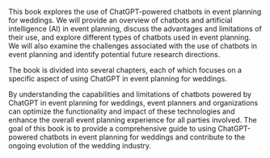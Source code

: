 

This book explores the use of ChatGPT-powered chatbots in event planning for weddings. We will provide an overview of chatbots and artificial intelligence (AI) in event planning, discuss the advantages and limitations of their use, and explore different types of chatbots used in event planning. We will also examine the challenges associated with the use of chatbots in event planning and identify potential future research directions.

The book is divided into several chapters, each of which focuses on a specific aspect of using ChatGPT in event planning for weddings.

By understanding the capabilities and limitations of chatbots powered by ChatGPT in event planning for weddings, event planners and organizations can optimize the functionality and impact of these technologies and enhance the overall event planning experience for all parties involved. The goal of this book is to provide a comprehensive guide to using ChatGPT-powered chatbots in event planning for weddings and contribute to the ongoing evolution of the wedding industry.

